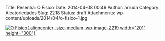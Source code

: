 Title: Resenha: O Fisico
Date: 2014-04-08 00:49
Author: arruda
Category: Aleatoriedades
Slug: 2218
Status: draft
Attachments: wp-content/uploads/2014/04/o-fisico-1.jpg

[![](http://www.arruda.blog.br/wp-content/uploads/2014/04/o-fisico-1-201x300.jpg "O Fisico"){.aligncenter .size-medium .wp-image-2219 width="201" height="300"}]({static}wp-content/uploads/2014/04/o-fisico-1.jpg)
